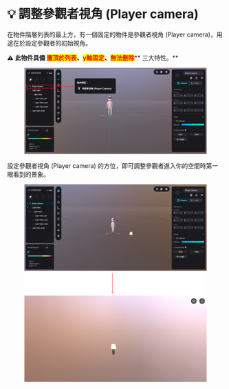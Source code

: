 # 💡 調整參觀者視角 (Player camera)

在物件階層列表的最上方，有一個固定的物件是參觀者視角 (Player camera)，用途在於設定參觀者的初始視角。

⚠️ **此物件具備 **<mark style="color:red;">**置頂於列表**</mark>**、**<mark style="color:red;">**y軸固定**</mark>**、**<mark style="color:red;">**無法刪除**</mark>** 三大特性。**

<figure><img src="../../../.gitbook/assets/Frame 97 (1).png" alt=""><figcaption></figcaption></figure>



設定參觀者視角 (Player camera) 的方位，即可調整參觀者進入你的空間時第一眼看到的景象。

<figure><img src="../../../.gitbook/assets/Frame 98.png" alt=""><figcaption></figcaption></figure>
